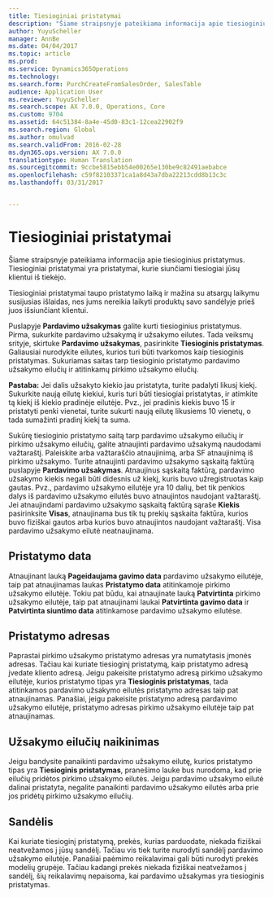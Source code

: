 ```yaml
---
title: Tiesioginiai pristatymai
description: "Šiame straipsnyje pateikiama informacija apie tiesioginius pristatymus. Tiesioginiai pristatymai yra pristatymai, kurie siunčiami tiesiogiai jūsų klientui iš tiekėjo."
author: YuyuScheller
manager: AnnBe
ms.date: 04/04/2017
ms.topic: article
ms.prod: 
ms.service: Dynamics365Operations
ms.technology: 
ms.search.form: PurchCreateFromSalesOrder, SalesTable
audience: Application User
ms.reviewer: YuyuScheller
ms.search.scope: AX 7.0.0, Operations, Core
ms.custom: 9704
ms.assetid: 64c51384-8a4e-45d0-83c1-12cea22902f9
ms.search.region: Global
ms.author: omulvad
ms.search.validFrom: 2016-02-28
ms.dyn365.ops.version: AX 7.0.0
translationtype: Human Translation
ms.sourcegitcommit: 9ccbe5815ebb54e00265e130be9c82491aebabce
ms.openlocfilehash: c59f82103371ca1a8d43a7dba22213cdd8b13c3c
ms.lasthandoff: 03/31/2017


---
```


# <a name="direct-deliveries"></a>Tiesioginiai pristatymai

Šiame straipsnyje pateikiama informacija apie tiesioginius pristatymus. Tiesioginiai pristatymai yra pristatymai, kurie siunčiami tiesiogiai jūsų klientui iš tiekėjo.

Tiesioginiai pristatymai taupo pristatymo laiką ir mažina su atsargų laikymu susijusias išlaidas, nes jums nereikia laikyti produktų savo sandėlyje prieš juos išsiunčiant klientui.  

Puslapyje **Pardavimo užsakymas** galite kurti tiesioginius pristatymus. Pirma, sukurkite pardavimo užsakymą ir užsakymo eilutes. Tada veiksmų srityje, skirtuke **Pardavimo užsakymas**, pasirinkite **Tiesioginis pristatymas**. Galiausiai nurodykite eilutes, kurios turi būti tvarkomos kaip tiesioginis pristatymas. Sukuriamas saitas tarp tiesioginio pristatymo pardavimo užsakymo eilučių ir atitinkamų pirkimo užsakymo eilučių.  

**Pastaba:** Jei dalis užsakyto kiekio jau pristatyta, turite padalyti likusį kiekį. Sukurkite naują eilutę kiekiui, kuris turi būti tiesiogiai pristatytas, ir atimkite tą kiekį iš kiekio pradinėje eilutėje. Pvz., jei pradinis kiekis buvo 15 ir pristatyti penki vienetai, turite sukurti naują eilutę likusiems 10 vienetų, o tada sumažinti pradinį kiekį ta suma.  

Sukūrę tiesioginio pristatymo saitą tarp pardavimo užsakymo eilučių ir pirkimo užsakymo eilučių, galite atnaujinti pardavimo užsakymą naudodami važtaraštį. Paleiskite arba važtaraščio atnaujinimą, arba SF atnaujinimą iš pirkimo užsakymo. Turite atnaujinti pardavimo užsakymo sąskaitą faktūrą puslapyje **Pardavimo užsakymas**. Atnaujinus sąskaitą faktūrą, pardavimo užsakymo kiekis negali būti didesnis už kiekį, kuris buvo užregistruotas kaip gautas. Pvz., pardavimo užsakymo eilutėje yra 10 dalių, bet tik penkios dalys iš pardavimo užsakymo eilutės buvo atnaujintos naudojant važtaraštį. Jei atnaujindami pardavimo užsakymo sąskaitą faktūrą sąraše **Kiekis** pasirinksite **Visas**, atnaujinama bus tik tų prekių sąskaita faktūra, kurios buvo fiziškai gautos arba kurios buvo atnaujintos naudojant važtaraštį. Visa pardavimo užsakymo eilutė neatnaujinama.

## <a name="delivery-date"></a>Pristatymo data
Atnaujinant lauką **Pageidaujama gavimo data** pardavimo užsakymo eilutėje, taip pat atnaujinamas laukas **Pristatymo data** atitinkamoje pirkimo užsakymo eilutėje. Tokiu pat būdu, kai atnaujinate lauką **Patvirtinta** pirkimo užsakymo eilutėje, taip pat atnaujinami laukai **Patvirtinta gavimo data** ir **Patvirtinta siuntimo data** atitinkamose pardavimo užsakymo eilutėse.

## <a name="delivery-address"></a>Pristatymo adresas
Paprastai pirkimo užsakymo pristatymo adresas yra numatytasis įmonės adresas. Tačiau kai kuriate tiesioginį pristatymą, kaip pristatymo adresą įvedate kliento adresą. Jeigu pakeisite pristatymo adresą pirkimo užsakymo eilutėje, kurios pristatymo tipas yra **Tiesioginis pristatymas**, tada atitinkamos pardavimo užsakymo eilutės pristatymo adresas taip pat atnaujinamas. Panašiai, jeigu pakeisite pristatymo adresą pardavimo užsakymo eilutėje, pristatymo adresas pirkimo užsakymo eilutėje taip pat atnaujinamas.

## <a name="deleting-order-lines"></a>Užsakymo eilučių naikinimas
Jeigu bandysite panaikinti pardavimo užsakymo eilutę, kurios pristatymo tipas yra **Tiesioginis pristatymas**, pranešimo lauke bus nurodoma, kad prie eilučių pridėtos pirkimo užsakymo eilutės. Jeigu pardavimo užsakymo eilutė dalinai pristatyta, negalite panaikinti pardavimo užsakymo eilutės arba prie jos pridėtų pirkimo užsakymo eilučių.

## <a name="warehouse"></a>Sandėlis
Kai kuriate tiesioginį pristatymą, prekės, kurias parduodate, niekada fiziškai neatvežamos į jūsų sandėlį. Tačiau vis tiek turite nurodyti sandėlį pardavimo užsakymo eilutėje. Panašiai paėmimo reikalavimai gali būti nurodyti prekės modelių grupėje. Tačiau kadangi prekės niekada fiziškai neatvežamos į sandėlį, šių reikalavimų nepaisoma, kai pardavimo užsakymas yra tiesioginis pristatymas.


